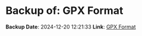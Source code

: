 # Backup of: GPX Format

**Backup Date**: 2024-12-20 12:21:33
**Link**: [GPX Format](https://przemienniki.net/export/przemienniki.gpx)
